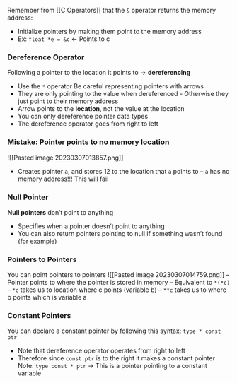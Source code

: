 Remember from [[C Operators]] that the `&` operator returns the memory address:
- Initialize pointers by making them point to the memory address
- Ex: `float *e = &c` ← Points to c

### Dereference Operator
Following a pointer to the location it points to → **dereferencing**
- Use the `*` operator
Be careful representing pointers with arrows
- They are only pointing to the value when dereferenced - Otherwise they just point to their memory address
- Arrow points to the **location**, not the value at the location
- You can only dereference pointer data types
- The dereference operator goes from right to left


### Mistake: Pointer points to no memory location
![[Pasted image 20230307013857.png]]
- Creates pointer `a`, and stores 12 to the location that `a` points to
	– `a` has no memory address!!! This will fail

### Null Pointer
**Null pointers** don’t point to anything
- Specifies when a pointer doesn’t point to anything
- You can also return pointers pointing to null if something wasn’t found (for example)

### Pointers to Pointers
You can point pointers to pointers
![[Pasted image 20230307014759.png]]
	– Pointer points to where the pointer is stored in memory
	– Equivalent to `*(*c)`
	– `*c` takes us to location where c points (variable b)
	– `**c` takes us to where b points which is variable a

### Constant Pointers
You can declare a constant pointer by following this syntax:
`type * const ptr`
- Note that dereference operator operates from right to left
- Therefore since `const ptr` is to the right it makes a constant pointer
Note:
`type const * ptr` → This is a pointer pointing to a constant variable